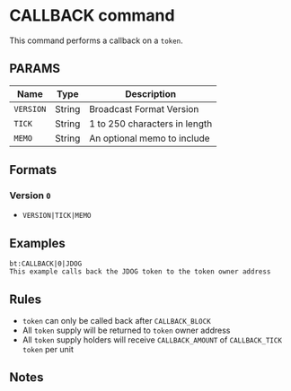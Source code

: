 # CALLBACK command
This command performs a callback on a `token`. 

## PARAMS
| Name      | Type   | Description                   |
| --------- | ------ | ----------------------------- |
| `VERSION` | String | Broadcast Format Version      |
| `TICK`    | String | 1 to 250 characters in length |
| `MEMO`    | String | An optional memo to include   |

## Formats

### Version `0`
- `VERSION|TICK|MEMO`

## Examples
```
bt:CALLBACK|0|JDOG
This example calls back the JDOG token to the token owner address
```

## Rules
- `token` can only be called back after `CALLBACK_BLOCK`
- All `token` supply will be returned to `token` owner address
- All `token` supply holders will receive `CALLBACK_AMOUNT` of `CALLBACK_TICK` `token` per unit

## Notes

